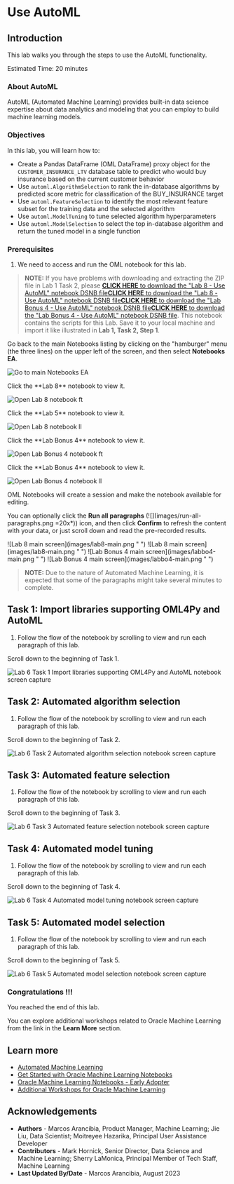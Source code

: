 # Use AutoML

## Introduction

This lab walks you through the steps to use the AutoML functionality.

Estimated Time: 20 minutes

### About AutoML
AutoML (Automated Machine Learning) provides built-in data science expertise about data analytics and modeling that you can employ to build machine learning models.

### Objectives

In this lab, you will learn how to:
* Create a Pandas DataFrame (OML DataFrame) proxy object for the `CUSTOMER_INSURANCE_LTV` database table to predict who would buy insurance based on the current customer behavior
* Use `automl.AlgorithmSelection` to rank the in-database algorithms by predicted score metric for classification of the BUY_INSURANCE target
* Use `automl.FeatureSelection` to identify the most relevant feature subset for the training data and the selected algorithm
* Use `automl.ModelTuning` to tune selected algorithm hyperparameters
* Use `automl.ModelSelection` to select the top in-database algorithm and return the tuned model in a single function

### Prerequisites

1. We need to access and run the OML notebook for this lab.

 > **NOTE:** If you have problems with downloading and extracting the ZIP file in Lab 1 Task 2, please 
 <if type="freetier">[**CLICK HERE** to download the "Lab 8 - Use AutoML" notebook DSNB file](<./../notebooks/Lab 8 - Use AutoML.dsnb?download=1>)</if><if type="livelabs">[**CLICK HERE** to download the "Lab 8 - Use AutoML" notebook DSNB file](<./../notebooks/Lab 8 - Use AutoML.dsnb?download=1>)</if><if type="freetier-ocw23">[**CLICK HERE** to download the "Lab Bonus 4 - Use AutoML" notebook DSNB file](<./../notebooks/Lab Bonus 4 - Use AutoML.dsnb?download=1>)</if><if type="livelabs-ocw23">[**CLICK HERE** to download the "Lab Bonus 4 - Use AutoML" notebook DSNB file](<./../notebooks/Lab Bonus 4 - Use AutoML.dsnb?download=1>)</if>. This notebook contains the scripts for this Lab. Save it to your local machine and import it like illustrated in **Lab 1, Task 2, Step 1**.

   Go back to the main Notebooks listing by clicking on the "hamburger" menu (the three lines) on the upper left of the screen, and then select **Notebooks EA**. 
   
   ![Go to main Notebooks EA](images/go-back-to-notebooks.png " ")
   
   <if type="freetier">
   Click the **Lab 8** notebook to view it.

   ![Open Lab 8 notebook ft](images/click-on-lab8-ft.png " ") </if>
   
   <if type="livelabs">
   Click the **Lab 5** notebook to view it.

   ![Open Lab 8 notebook ll](images/click-on-lab8-ft.png " ") </if>
   
   <if type="freetier-ocw23">
   Click the **Lab Bonus 4** notebook to view it.

   ![Open Lab Bonus 4 notebook ft](images/click-on-labbo4-ft-ocw23.png " ") </if>
   
   <if type="livelabs-ocw23">
   Click the **Lab Bonus 4** notebook to view it.
   
   ![Open Lab Bonus 4 notebook ll](images/click-on-labbo4-ft-ocw23.png " ") </if>

   OML Notebooks will create a session and make the notebook available for editing.

   You can optionally click the **Run all paragraphs** (![](images/run-all-paragraphs.png =20x*)) icon, and then click **Confirm** to refresh the content with your data, or just scroll down and read the pre-recorded results.  

   <if type="freetier">
   ![Lab 8 main screen](images/lab8-main.png " ")
   </if>
   <if type="livelabs">
   ![Lab 8 main screen](images/lab8-main.png " ")
   </if>
   <if type="freetier-ocw23">
   ![Lab Bonus 4 main screen](images/labbo4-main.png " ")
   </if>
   <if type="livelabs-ocw23">
   ![Lab Bonus 4 main screen](images/labbo4-main.png " ")
   </if>

> **NOTE:** Due to the nature of Automated Machine Learning, it is expected that some of the paragraphs might take several minutes to complete.

## Task 1: Import libraries supporting OML4Py and AutoML

1. Follow the flow of the notebook by scrolling to view and run each paragraph of this lab.

Scroll down to the beginning of Task 1.

  ![Lab 6 Task 1 Import libraries supporting OML4Py and AutoML notebook screen capture](images/lab6-task1.png "Import libraries supporting OML4Py and AutoML notebook")

## Task 2: Automated algorithm selection
1. Follow the flow of the notebook by scrolling to view and run each paragraph of this lab.

Scroll down to the beginning of Task 2.

  ![Lab 6 Task 2 Automated algorithm selection notebook screen capture](images/lab6-task2.png "Automated algorithm selection")

## Task 3: Automated feature selection
1. Follow the flow of the notebook by scrolling to view and run each paragraph of this lab.

Scroll down to the beginning of Task 3.

  ![Lab 6 Task 3 Automated feature selection notebook screen capture](images/lab6-task3.png "Automated feature selection")


## Task 4: Automated model tuning
1. Follow the flow of the notebook by scrolling to view and run each paragraph of this lab.

Scroll down to the beginning of Task 4.

  ![Lab 6 Task 4 Automated model tuning notebook screen capture](images/lab6-task4.png "Automated model tuning")


## Task 5: Automated model selection
1. Follow the flow of the notebook by scrolling to view and run each paragraph of this lab.

Scroll down to the beginning of Task 5.

  ![Lab 6 Task 5 Automated model selection notebook screen capture](images/lab6-task5.png "Automated model selection")

### Congratulations !!!

You reached the end of this lab.  

You can explore additional workshops related to Oracle Machine Learning from the link in the **Learn More** section.  

## Learn more

* [Automated Machine Learning](https://docs.oracle.com/en/database/oracle/machine-learning/oml4py/1/mlpug/automatic-machine-learning.html#GUID-4B240E7A-1A8B-43B6-99A5-7FF86330805A)
* [Get Started with Oracle Machine Learning Notebooks](https://docs.oracle.com/en/database/oracle/machine-learning/oml-notebooks/)
* [Oracle Machine Learning Notebooks - Early Adopter](https://docs.oracle.com/en/database/oracle/machine-learning/oml-notebooks/omlug/get-started-notebooks-ea-data-analysis-and-data-visualization.html#GUID-B309C607-2232-43E2-B4A1-655DB295B90B)
* [Additional Workshops for Oracle Machine Learning](https://apexapps.oracle.com/pls/apex/dbpm/r/livelabs/livelabs-workshop-cards?c=y&p100_product=70)

## Acknowledgements
* **Authors** - Marcos Arancibia, Product Manager, Machine Learning; Jie Liu, Data Scientist; Moitreyee Hazarika, Principal User Assistance Developer
* **Contributors** -  Mark Hornick, Senior Director, Data Science and Machine Learning; Sherry LaMonica, Principal Member of Tech Staff, Machine Learning
* **Last Updated By/Date** - Marcos Arancibia, August 2023
